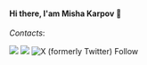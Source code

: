 #### Hi there, I'am Misha Karpov 👋

*Contacts*:&nbsp;

[![](https://img.shields.io/badge/-@mishakrpv-%23181717?style=flat-square&logo=github)](https://github.com/mishakrpv)
[![](https://img.shields.io/badge/-@mishakrpv-2CA5E0?style=flat-squeare&logo=telegram&logoColor=white)](https://t.me/mishakrpv)
![X (formerly Twitter) Follow](https://img.shields.io/twitter/follow/mishakrpv)
